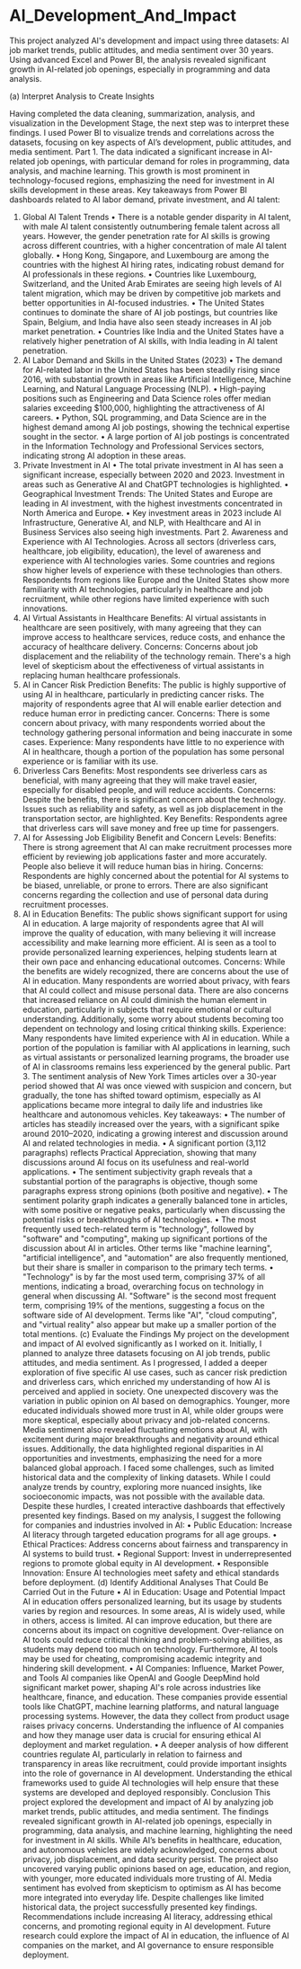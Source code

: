 # AI_Development_And_Impact
This project analyzed AI's development and impact using three datasets: AI job market trends, public attitudes, and media sentiment over 30 years. Using advanced Excel and Power BI, the analysis revealed significant growth in AI-related job openings, especially in programming and data analysis. 

(a) Interpret Analysis to Create Insights

Having completed the data cleaning, summarization, analysis, and visualization in the Development Stage, the next step was to interpret these findings. I used Power BI to visualize trends and correlations across the datasets, focusing on key aspects of AI’s development, public attitudes, and media sentiment.
Part 1. The data indicated a significant increase in AI-related job openings, with particular demand for roles in programming, data analysis, and machine learning. This growth is most prominent in technology-focused regions, emphasizing the need for investment in AI skills development in these areas.
Key takeaways from Power BI dashboards related to AI labor demand, private investment, and AI talent:
1.	Global AI Talent Trends
•	There is a notable gender disparity in AI talent, with male AI talent consistently outnumbering female talent across all years. However, the gender penetration rate for AI skills is growing across different countries, with a higher concentration of male AI talent globally.
•	Hong Kong, Singapore, and Luxembourg are among the countries with the highest AI hiring rates, indicating robust demand for AI professionals in these regions.
•	Countries like Luxembourg, Switzerland, and the United Arab Emirates are seeing high levels of AI talent migration, which may be driven by competitive job markets and better opportunities in AI-focused industries.
•	The United States continues to dominate the share of AI job postings, but countries like Spain, Belgium, and India have also seen steady increases in AI job market penetration.
•	Countries like India and the United States have a relatively higher penetration of AI skills, with India leading in AI talent penetration.
2.	AI Labor Demand and Skills in the United States (2023)
•	The demand for AI-related labor in the United States has been steadily rising since 2016, with substantial growth in areas like Artificial Intelligence, Machine Learning, and Natural Language Processing (NLP).
•	High-paying positions such as Engineering and Data Science roles offer median salaries exceeding $100,000, highlighting the attractiveness of AI careers.
•	Python, SQL programming, and Data Science are in the highest demand among AI job postings, showing the technical expertise sought in the sector.
•	A large portion of AI job postings is concentrated in the Information Technology and Professional Services sectors, indicating strong AI adoption in these areas.
3.	Private Investment in AI
•	The total private investment in AI has seen a significant increase, especially between 2020 and 2023. Investment in areas such as Generative AI and ChatGPT technologies is highlighted.
•	Geographical Investment Trends: The United States and Europe are leading in AI investment, with the highest investments concentrated in North America and Europe.
•	Key investment areas in 2023 include AI Infrastructure, Generative AI, and NLP, with Healthcare and AI in Business Services also seeing high investments.
Part 2. Awareness and Experience with AI Technologies.
Across all sectors (driverless cars, healthcare, job eligibility, education), the level of awareness and experience with AI technologies varies. Some countries and regions show higher levels of experience with these technologies than others.
Respondents from regions like Europe and the United States show more familiarity with AI technologies, particularly in healthcare and job recruitment, while other regions have limited experience with such innovations.
1.	AI Virtual Assistants in Healthcare
Benefits: AI virtual assistants in healthcare are seen positively, with many agreeing that they can improve access to healthcare services, reduce costs, and enhance the accuracy of healthcare delivery.
Concerns: Concerns about job displacement and the reliability of the technology remain. There's a high level of skepticism about the effectiveness of virtual assistants in replacing human healthcare professionals.
2.	AI in Cancer Risk Prediction
Benefits: The public is highly supportive of using AI in healthcare, particularly in predicting cancer risks. The majority of respondents agree that AI will enable earlier detection and reduce human error in predicting cancer.
Concerns: There is some concern about privacy, with many respondents worried about the technology gathering personal information and being inaccurate in some cases.
Experience: Many respondents have little to no experience with AI in healthcare, though a portion of the population has some personal experience or is familiar with its use.
3.	Driverless Cars
Benefits: Most respondents see driverless cars as beneficial, with many agreeing that they will make travel easier, especially for disabled people, and will reduce accidents.
Concerns: Despite the benefits, there is significant concern about the technology. Issues such as reliability and safety, as well as job displacement in the transportation sector, are highlighted.
Key Benefits: Respondents agree that driverless cars will save money and free up time for passengers.
4.	AI for Assessing Job Eligibility
Benefit and Concern Levels:
Benefits: There is strong agreement that AI can make recruitment processes more efficient by reviewing job applications faster and more accurately. People also believe it will reduce human bias in hiring.
Concerns: Respondents are highly concerned about the potential for AI systems to be biased, unreliable, or prone to errors. There are also significant concerns regarding the collection and use of personal data during recruitment processes.
5.	AI in Education 
Benefits: The public shows significant support for using AI in education. A large majority of respondents agree that AI will improve the quality of education, with many believing it will increase accessibility and make learning more efficient. AI is seen as a tool to provide personalized learning experiences, helping students learn at their own pace and enhancing educational outcomes.
Concerns: While the benefits are widely recognized, there are concerns about the use of AI in education. Many respondents are worried about privacy, with fears that AI could collect and misuse personal data. There are also concerns that increased reliance on AI could diminish the human element in education, particularly in subjects that require emotional or cultural understanding. Additionally, some worry about students becoming too dependent on technology and losing critical thinking skills.
Experience: Many respondents have limited experience with AI in education. While a portion of the population is familiar with AI applications in learning, such as virtual assistants or personalized learning programs, the broader use of AI in classrooms remains less experienced by the general public.
Part 3. The sentiment analysis of New York Times articles over a 30-year period showed that AI was once viewed with suspicion and concern, but gradually, the tone has shifted toward optimism, especially as AI applications became more integral to daily life and industries like healthcare and autonomous vehicles.
Key takeaways:
•	The number of articles has steadily increased over the years, with a significant spike around 2010–2020, indicating a growing interest and discussion around AI and related technologies in media.
•	A significant portion (3,112 paragraphs) reflects Practical Appreciation, showing that many discussions around AI focus on its usefulness and real-world applications.
•	The sentiment subjectivity graph reveals that a substantial portion of the paragraphs is objective, though some paragraphs express strong opinions (both positive and negative).
•	The sentiment polarity graph indicates a generally balanced tone in articles, with some positive or negative peaks, particularly when discussing the potential risks or breakthroughs of AI technologies.
•	The most frequently used tech-related term is "technology", followed by "software" and "computing", making up significant portions of the discussion about AI in articles. Other terms like "machine learning", "artificial intelligence", and "automation" are also frequently mentioned, but their share is smaller in comparison to the primary tech terms.
•	"Technology" is by far the most used term, comprising 37% of all mentions, indicating a broad, overarching focus on technology in general when discussing AI. "Software" is the second most frequent term, comprising 19% of the mentions, suggesting a focus on the software side of AI development. Terms like "AI", "cloud computing", and "virtual reality" also appear but make up a smaller portion of the total mentions.
(c) Evaluate the Findings
My project on the development and impact of AI evolved significantly as I worked on it. Initially, I planned to analyze three datasets focusing on AI job trends, public attitudes, and media sentiment. As I progressed, I added a deeper exploration of five specific AI use cases, such as cancer risk prediction and driverless cars, which enriched my understanding of how AI is perceived and applied in society.
One unexpected discovery was the variation in public opinion on AI based on demographics. Younger, more educated individuals showed more trust in AI, while older groups were more skeptical, especially about privacy and job-related concerns. Media sentiment also revealed fluctuating emotions about AI, with excitement during major breakthroughs and negativity around ethical issues. Additionally, the data highlighted regional disparities in AI opportunities and investments, emphasizing the need for a more balanced global approach.
I faced some challenges, such as limited historical data and the complexity of linking datasets. While I could analyze trends by country, exploring more nuanced insights, like socioeconomic impacts, was not possible with the available data. Despite these hurdles, I created interactive dashboards that effectively presented key findings.
Based on my analysis, I suggest the following for companies and industries involved in AI:
•	Public Education: Increase AI literacy through targeted education programs for all age groups.
•	Ethical Practices: Address concerns about fairness and transparency in AI systems to build trust.
•	Regional Support: Invest in underrepresented regions to promote global equity in AI development.
•	Responsible Innovation: Ensure AI technologies meet safety and ethical standards before deployment.
(d) Identify Additional Analyses That Could Be Carried Out in the Future
•	AI in Education: Usage and Potential Impact
AI in education offers personalized learning, but its usage by students varies by region and resources. In some areas, AI is widely used, while in others, access is limited. AI can improve education, but there are concerns about its impact on cognitive development. Over-reliance on AI tools could reduce critical thinking and problem-solving abilities, as students may depend too much on technology. Furthermore, AI tools may be used for cheating, compromising academic integrity and hindering skill development.
•	AI Companies: Influence, Market Power, and Tools
AI companies like OpenAI and Google DeepMind hold significant market power, shaping AI's role across industries like healthcare, finance, and education. These companies provide essential tools like ChatGPT, machine learning platforms, and natural language processing systems. However, the data they collect from product usage raises privacy concerns. Understanding the influence of AI companies and how they manage user data is crucial for ensuring ethical AI deployment and market regulation.
•	A deeper analysis of how different countries regulate AI, particularly in relation to fairness and transparency in areas like recruitment, could provide important insights into the role of governance in AI development. Understanding the ethical frameworks used to guide AI technologies will help ensure that these systems are developed and deployed responsibly.
Conclusion
This project explored the development and impact of AI by analyzing job market trends, public attitudes, and media sentiment. The findings revealed significant growth in AI-related job openings, especially in programming, data analysis, and machine learning, highlighting the need for investment in AI skills. While AI’s benefits in healthcare, education, and autonomous vehicles are widely acknowledged, concerns about privacy, job displacement, and data security persist.
The project also uncovered varying public opinions based on age, education, and region, with younger, more educated individuals more trusting of AI. Media sentiment has evolved from skepticism to optimism as AI has become more integrated into everyday life.
Despite challenges like limited historical data, the project successfully presented key findings. Recommendations include increasing AI literacy, addressing ethical concerns, and promoting regional equity in AI development. Future research could explore the impact of AI in education, the influence of AI companies on the market, and AI governance to ensure responsible deployment.
